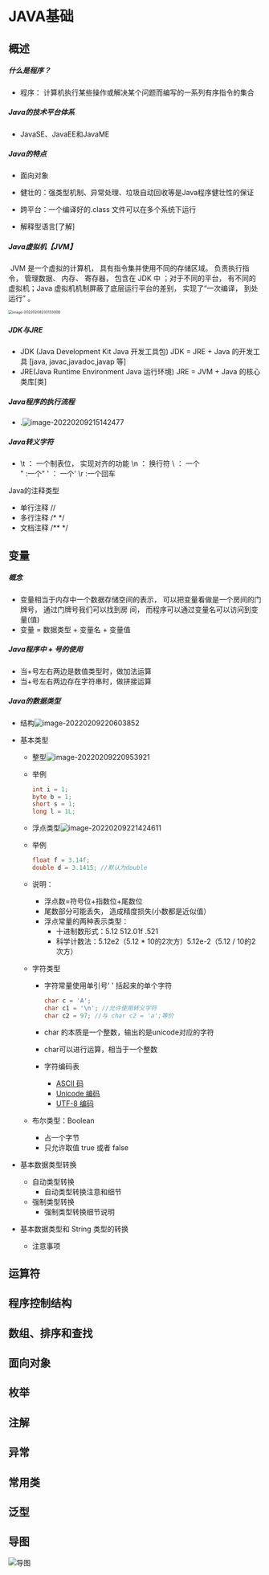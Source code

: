 
# JAVA基础

## 概述

##### 什么是程序？

+ 程序： 计算机执行某些操作或解决某个问题而编写的一系列有序指令的集合  

##### Java的技术平台体系

+ JavaSE、JavaEE和JavaME

##### Java的特点

+ 面向对象

+ 健壮的：强类型机制、异常处理、垃圾自动回收等是Java程序健壮性的保证

+ 跨平台：一个编译好的.class 文件可以在多个系统下运行

+ 解释型语言[了解]

##### Java虚拟机【JVM】

​			JVM 是一个虚拟的计算机， 具有指令集并使用不同的存储区域。 负责执行指令， 管理数据、 内存、 寄存器， 包含在
JDK 中 ；对于不同的平台， 有不同的虚拟机；Java 虚拟机机制屏蔽了底层运行平台的差别， 实现了“一次编译， 到处运行” 。

<img src="docs\Java\source\jvm1.png" alt="image-20220208233133000" style="zoom:50%;" />

##### JDK与JRE

+ JDK (Java Development Kit Java 开发工具包)
  JDK = JRE + Java 的开发工具 [java, javac,javadoc,javap 等]  
+ JRE(Java Runtime Environment Java 运行环境)
  JRE = JVM + Java 的核心类库[类] 

##### Java程序的执行流程

+ .![image-20220209215142477](docs\Java\source\java程序执行流程.png)

##### Java转义字符

+ \t ： 一个制表位， 实现对齐的功能
  \n ： 换行符
  \\ ： 一个\
  \" :一个"
  \' ： 一个'
  \r :一个回车  

Java的注释类型

+ 单行注释 //
+ 多行注释 /* */
+ 文档注释 /** */  

## 变量

##### 概念

+ 变量相当于内存中一个数据存储空间的表示， 可以把变量看做是一个房间的门牌号， 通过门牌号我们可以找到房
  间， 而程序可以通过变量名可以访问到变量(值)
+ 变量 = 数据类型 + 变量名 + 变量值

##### Java程序中 + 号的使用

+ 当+号左右两边是数值类型时，做加法运算
+ 当+号左右两边存在字符串时，做拼接运算

##### Java的数据类型

+ 结构![image-20220209220603852](docs\Java\source\java数据类型.png)

+ 基本类型

  + 整型![image-20220209220953921](docs\Java\source\基本数据类型之整型.png)

  + 举例

    ```java
    int i = 1;
    byte b = 1;
    short s = 1;
    long l = 1L;
    ```

  + 浮点类型![image-20220209221424611](docs\Java\source\基本数据类型之浮点类型.png)

  + 举例

    ```java
    float f = 3.14f;
    double d = 3.1415; //默认为double
    ```

  + 说明：

    + 浮点数=符号位+指数位+尾数位  
    + 尾数部分可能丢失， 造成精度损失(小数都是近似值）
    + 浮点常量的两种表示类型：
      + 十进制数形式：5.12  512.01f  .521
      + 科学计数法：5.12e2（5.12 * 10的2次方）5.12e-2（5.12 / 10的2次方）

  + 字符类型

    + 字符常量使用单引号' ' 括起来的单个字符

      ```java
      char c = 'A';
      char c1 = '\n'; //允许使用转义字符
      char c2 = 97; //与 char c2 = 'a';等价
      ```

    + char 的本质是一个整数，输出的是unicode对应的字符

    + char可以进行运算，相当于一个整数

    + 字符编码表

      + [ASCII 码](http://www.asciima.com/)  
      + [Unicode 编码](https://home.unicode.org/) 
      + [UTF-8 编码](https://www.zhihu.com/question/23374078/answer/65352538) 

  + 布尔类型：Boolean

    + 占一个字节
    + 只允许取值 true 或者 false

+ 基本数据类型转换

  + 自动类型转换
    + 自动类型转换注意和细节  
  + 强制类型转换
    + 强制类型转换细节说明  

+ 基本数据类型和 String 类型的转换  

  + 注意事项

## 运算符

## 程序控制结构

## 数组、排序和查找

## 面向对象

## 枚举

## 注解

## 异常

## 常用类

## 泛型

## 导图
![导图](docs\Java\source\java_basic.png)
